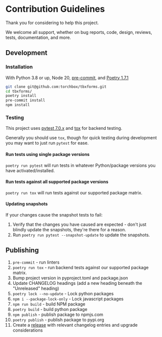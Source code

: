 # Contribution Guidelines

Thank you for considering to help this project.

We welcome all support, whether on bug reports, code, design, reviews, tests, documentation, and more.

## Development

### Installation

With Python 3.8 or up, Node 20, [pre-commit](https://pre-commit.com/), and [Poetry 1.7.1](https://python-poetry.org/docs/#installing-with-the-official-installer)

```bash
git clone git@github.com:torchbox/tbxforms.git
cd tbxforms/
poetry install
pre-commit install
npm install
```

### Testing

This project uses [pytest 7.0.x](https://docs.pytest.org/en/7.0.x/) and [tox](https://github.com/tox-dev/tox) for backend testing.

Generally you should use `tox`, though for quick testing during development you may want to just run `pytest` for ease.

#### Run tests using single package versions

`poetry run pytest` will run tests in whatever Python/package versions you have activated/installed.

#### Run tests against all supported package versions

`poetry run tox` will run tests against our supported package matrix.

#### Updating snapshots

If your changes cause the snapshot tests to fail:

1. Verify that the changes you have caused are expected - don't just blindly update the snapshots, they're there for a reason.
2. Run `poetry run pytest --snapshot-update` to update the snapshots.

## Publishing

1. `pre-commit` - run linters
2. `poetry run tox` - run backend tests against our supported package matrix.
3. Bump project version in pyproject.toml and package.json
4. Update CHANGELOG headings (add a new heading beneath the "Unreleased" heading)
5. `poetry lock --no-update` - Lock python packages
6. `npm i --package-lock-only` - Lock javascript packages
7. `npm run build` - build NPM package
8. `poetry build` - build python package
9. `npm publish` - publish package to npmjs.com
10. `poetry publish` - publish package to pypi.org
11. Create a [release](https://github.com/torchbox/tbxforms/releases) with relevant changelog entries and upgrade considerations
